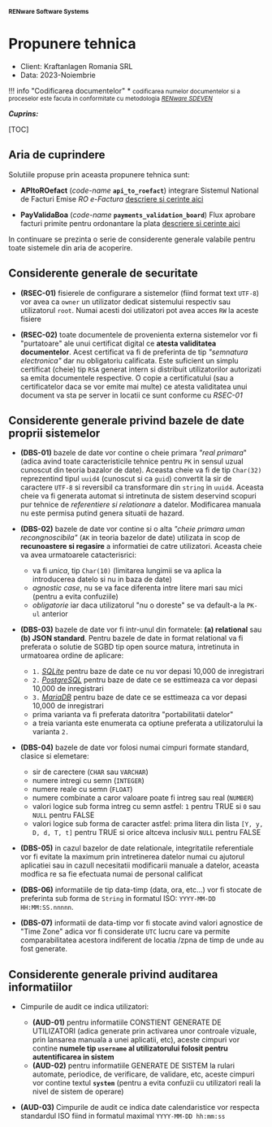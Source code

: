 <small>**RENware Software Systems**</small>



# Propunere tehnica

* Client: Kraftanlagen Romania SRL
* Data: 2023-Noiembrie

!!! info "Codificarea documentelor"
    * <small markdown="1">codificarea numelor documentelor si a proceselor este facuta in conformitate cu metodologia *[RENware SDEVEN](http://sdeven.renware.eu)*</small>

***Cuprins:***

[TOC]




## Aria de cuprindere

Solutiile propuse prin aceasta propunere tehnica sunt:

* **APItoROefact** (_code-name_ **`api_to_roefact`**) integrare Sistemul National de Facturi Emise *RO e-Factura* [descriere si cerinte aici](./110-SRE-api_to_roefact_requirements.md)

* **PayValidaBoa** (_code-name_ **`payments_validation_board`**) Flux aprobare facturi primite pentru ordonantare la plata [descriere si cerinte aici](./110-SRE-payments_validation_board_req.uirements.md)


In continuare se prezinta o serie de considerente generale valabile pentru toate sistemele din aria de acoperire.







## Considerente generale de securitate

* **(RSEC-01)** fisierele de configurare a sistemelor (fiind format text `UTF-8`) vor avea ca `owner` un utilizator dedicat sistemului respectiv sau utilizatorul `root`. Numai acesti doi utilizatori pot avea acces `RW` la aceste fisiere

* **(RSEC-02)** toate documentele de provenienta externa sistemelor vor fi "purtatoare" ale unui certificat digital ce **atesta validitatea documentelor**. Acest certificat va fi de preferinta de tip *"semnatura electronica"* dar nu obligatoriu calificata. Este suficient un simplu certificat (cheie) tip `RSA` generat intern si distribuit utilizatorilor autorizati sa emita documentele respective. O copie a certificatului (sau a certificatelor daca se vor emite mai multe) ce atesta validitatea unui document va sta pe server in locatii ce sunt conforme cu *RSEC-01*






## Considerente generale privind bazele de date proprii sistemelor

* **(DBS-01)** bazele de date vor contine o cheie primara *"real primara*" (adica avind toate caracteristicile tehnice pentru `PK` in sensul uzual cunoscut din teoria bazalor de date). Aceasta cheie va fi de tip `Char(32)` reprezentind tipul `uuid4` (cunoscut si ca `guid`) convertit la sir de caractere `UTF-8` si reversibil ca transformare din `string` in `uuid4`. Aceasta cheie va fi generata automat si intretinuta de sistem deservind scopuri pur tehnice de *referentiere si relationare* a datelor. Modificarea manuala nu este permisa putind genera situatii de hazard.

* **(DBS-02)** bazele de date vor contine si o alta *"cheie primara uman recongnoscibila"* (`AK` in teoria bazelor de date) utilizata in scop de **recunoastere si regasire** a informatiei de catre utilizatori. Aceasta cheie va avea urmatoarele catacterisrici:
    * va fi _unica_, tip `Char(10)` (limitarea lungimii se va aplica la introducerea datelo si nu in baza de date)
    * _agnostic case_, nu se va face diferenta intre litere mari sau mici (pentru a evita confuziile)
    * _obligatorie_ iar daca utilizatorul "nu o doreste" se va default-a la `PK-ul` anterior

* **(DBS-03)** bazele de date vor fi intr-unul din formatele: **(a) relational** sau **(b) JSON standard**. Pentru bazele de date in format relational va fi preferata o solutie de SGBD tip open source matura,   intretinuta in urmatoarea ordine de aplicare:
    * `1.` _[SQLite](https://www.sqlite.org/index.html)_ pentru baze de date ce nu vor depasi 10,000 de inregistrari
    * `2.` _[PostgreSQL](https://www.postgresql.org/)_ pentru baze de date ce se esttimeaza ca vor depasi 10,000 de inregistrari
    * `3.` _[MariaDB](https://mariadb.org/)_ pentru baze de date ce se esttimeaza ca vor depasi 10,000 de inregistrari
    * prima varianta va fi preferata datoritra "portabilitatii datelor"
    * a treia varianta este enumerata ca optiune preferata a utilizatorului la varianta `2.`

* **(DBS-04)** bazele de date vor folosi numai cimpuri formate standard, clasice si elemetare:
    * sir de carectere (`CHAR` sau `VARCHAR`)
    * numere intregi cu semn (`INTEGER`)
    * numere reale cu semn (`FLOAT`)
    * numere combinate a caror valoare poate fi intreg sau real (`NUMBER`)
    * valori logice sub forma intreg cu semn astfel: `1` pentru TRUE si `0` sau `NULL` pentru FALSE
    * valori logice sub forma de caracter astfel: prima litera din lista `[Y, y, D, d, T, t]` pentru TRUE si orice altceva inclusiv `NULL` pentru FALSE

* **(DBS-05)** in cazul bazelor de date relationale, integritatile referentiale vor fi evitate la maximum prin intretinerea datelor numai cu ajutorul aplicatiei sau in cazull necesitatii modificarii manuale a datelor, aceasta modfica re sa fie efectuata numai de personal calificat

* **(DBS-06)** informatiile de tip data-timp (data, ora, etc...) vor fi stocate de preferinta sub forma de `String` in formatul ISO: `YYYY-MM-DD HH:MM:SS.nnnnn`.

* **(DBS-07)** informatii de data-timp vor fi stocate avind valori agnostice de "Time Zone" adica vor fi considerate `UTC` lucru care va permite comparabilitatea acestora indiferent de locatia /zpna de timp de unde au fost generate.








## Considerente generale privind auditarea informatiilor

* Cimpurile de audit ce indica utilizatori:
    * **(AUD-01)** pentru informatiile CONSTIENT GENERATE DE UTILIZATORI (adica generate prin activarea unor controale vizuale, prin lansarea manuala a unei aplicatii, etc), aceste cimpuri vor contine **numele tip `username` al utilizatorului folosit pentru autentificarea in sistem**
    * **(AUD-02)** pentru informatiile GENERATE DE SISTEM la rulari automate, periodice, de verificare, de validare, etc, aceste cimpuri vor contine textul **`system`** (pentru a evita confuzii cu utilizatori reali la nivel de sistem de operare)

* **(AUD-03)** Cimpurile de audit ce indica date calendaristice vor respecta standardul ISO fiind in formatul maximal `YYYY-MM-DD hh:mm:ss`











